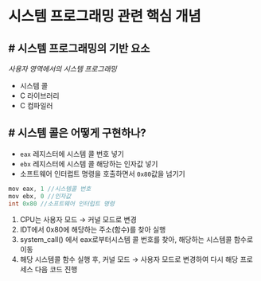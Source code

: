 # 시스템 프로그래밍 관련 핵심 개념

## # 시스템 프로그래밍의 기반 요소

*사용자 영역에서의 시스템 프로그래밍*

- 시스템 콜
- C 라이브러리
- C 컴파일러

## # 시스템 콜은 어떻게 구현하나?

- `eax` 레지스터에 시스템 콜 번호 넣기
- `ebx` 레지스터에 시스템 콜 해당하는 인자값 넣기
- 소프트웨어 인터럽트 명령을 호출하면서 `0x80`값을 넘기기

```c
mov eax, 1 //시스템콜 번호
mov ebx, 0 //인자값
int 0x80 //소프트웨어 인터럽트 명령
```

1. CPU는 사용자 모드 → 커널 모드로 변경
2. IDT에서 0x80에 해당하는 주소(함수)를 찾아 실행
3. system_call() 에서 eax로부터시스템 콜 번호를 찾아, 해당하는 시스템콜 함수로 이동
4. 해당 시스템콜 함수 실행 후, 커널 모드 → 사용자 모드로 변경하여 다시 해당 프로세스 다음 코드 진행
